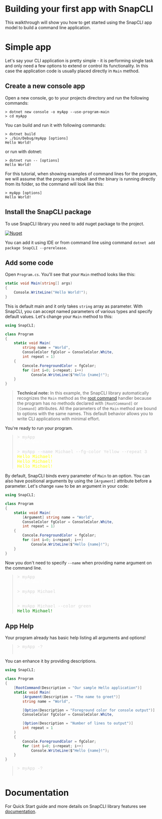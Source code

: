 # Building your first app with SnapCLI

This walkthrough will show you how to get started using the SnapCLI app model to build a command line application.

# Simple app

Let's say your CLI application is pretty simple - it is performing single task and only need a few options to extend or control its functionality. In this case the application code is usually placed directly in `Main` method.

## Create a new console app

Open a new console, go to your projects directory and run the following commands:

```console
> dotnet new console -o myApp --use-program-main
> cd myApp
```

You can build and run it with following commands:

```console
> dotnet build
> ./bin/Debug/myApp [options]
Hello World!
```

or run with dotnet:

```console
> dotnet run -- [options]
Hello World!
```

For this tutorial, when showing examples of command lines for the program, we will assume that the program is rebuilt and the binary is running directly from its folder, so the command will look like this:

```console
> myApp [options]
Hello World!
```

## Install the SnapCLI package

To use SnapCLI library you need to add nuget package to the project.

[![Nuget](https://img.shields.io/nuget/v/SnapCLI.svg)](https://nuget.org/packages/SnapCLI)

You can add it using IDE or from command line using command `dotnet add package SnapCLI --prerelease`.

## Add some code

Open `Program.cs`. You'll see that your `Main` method looks like this:

```csharp
static void Main(string[] args)
{
    Console.WriteLine("Hello World!");
}
```

This is default main and it only takes `string` array as parameter. With SnapCLI, you can accept named parameters of various types and specify default values. Let's change your `Main` method to this:

```csharp
using SnapCLI;

class Program
{
    static void Main(
        string name = "World", 
        ConsoleColor fgColor = ConsoleColor.White, 
        int repeat = 1)
    {
        Concole.ForegroundColor = fgColor;
        for (int i=0; i<repeat; i++)
            Console.WriteLine($"Hello {name}!");
    }
}
```

> **Technical note:** In this example, the SnapCLI library automatically recognizes the `Main` method as the [root command](Documentation#root-command) handler because the program has no methods declared with `[RootCommand]` or `[Command]` attributes. All the parameters of the `Main` method are bound to options with the same names. This default behavior allows you to write CLI applications with minimal effort.

You're ready to run your program.

> <p style="font-family:SFMono-Regular, Menlo, Monaco, Consolas, liberation mono, courier new, monospace;">
>   <span style="color:lightgray">> myApp</span><br>
>   <span style="color:white">Hello World!</span><br>
>   <br>
>   <span style="color:lightgray">> myApp --name Michael --fg-color Yellow --repeat 3</span><br>
>   <span style="color:yellow">Hello Michael!</span><br>
>   <span style="color:yellow">Hello Michael!</span><br>
>   <span style="color:yellow">Hello Michael!</span><br>
> </p>


By default, SnapCLI binds every parameter of `Main` to an option. You can also have positional arguments by using the `[Argument]` attribute before a parameter. Let's change `name` to be an argument in your code:

```csharp
using SnapCLI;

class Program
{
    static void Main(
        [Argument] string name = "World", 
        ConsoleColor fgColor = ConsoleColor.White, 
        int repeat = 1)
    {
        Concole.ForegroundColor = fgColor;
        for (int i=0; i<repeat; i++)
            Console.WriteLine($"Hello {name}!");
    }    
}
```

Now you don't need to specify `--name` when providing name argument on the command line.

> <p style="font-family:SFMono-Regular, Menlo, Monaco, Consolas, liberation mono, courier new, monospace;">
>   <span style="color:lightgray">> myApp</span><br>
>   <span style="color:white">Hello World!</span><br>
>   <br>
>   <span style="color:lightgray">> myApp Michael</span><br>
>   <span style="color:white">Hello Michael!</span><br>
>   <br>
>   <span style="color:lightgray">> myApp Michael --color green</span><br>
>   <span style="color:green">Hello Michael!</span><br>
> </p>

## App Help

Your program already has basic help listing all arguments and options!

> <p style="font-family:SFMono-Regular, Menlo, Monaco, Consolas, liberation mono, courier new, monospace;">
>   <span style="color:lightgray">> myApp -?</span><br>
>   <span style="color:white">...</span><br>
> </p>

You can enhance it by providing descriptions. 

```csharp
using SnapCLI;

class Program
{
    [RootCommand(Description = "Our sample Hello application")]
    static void Main(
        [Argument(Description = "The name to greet")]
        string name = "World",

        [Option(Description = "Foreground color for console output")]
        ConsoleColor fgColor = ConsoleColor.White,

        [Option(Description = "Number of lines to output")]
        int repeat = 1
    )
    {
        Concole.ForegroundColor = fgColor;
        for (int i=0; i<repeat; i++)
            Console.WriteLine($"Hello {name}!");
    }
}
```

> <p style="font-family:SFMono-Regular, Menlo, Monaco, Consolas, liberation mono, courier new, monospace;">
>   <span style="color:lightgray">> myApp -?</span><br>
>   <span style="color:white">...</span><br>
> </p>


# Documentation

For Quick Start guide and more details on SnapCLI library features see [documentation](Documentation.md).

